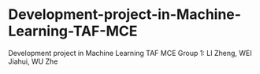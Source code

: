 # Development-project-in-Machine-Learning-TAF-MCE
Development project in Machine Learning TAF MCE
Group 1: LI Zheng, WEI Jiahui, WU Zhe
